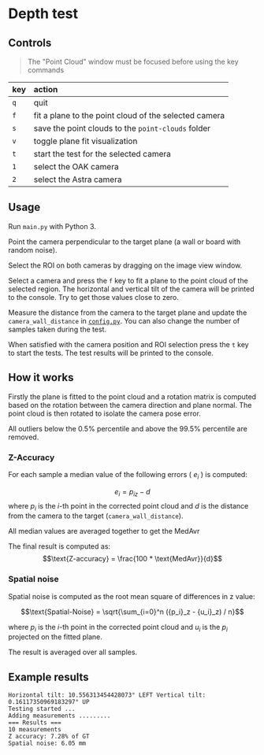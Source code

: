 # Depth test

## Controls
> The "Point Cloud" window must be focused before using the key commands

| key | action |
| :--- | :--- |
| `q` | quit |
| `f` | fit a plane to the point cloud of the selected camera |
| `s` | save the point clouds to the `point-clouds` folder |
| `v` | toggle plane fit visualization |
| `t` | start the test for the selected camera |
| `1` | select the OAK camera |
| `2` | select the Astra camera |

## Usage
Run `main.py` with Python 3.

Point the camera perpendicular to the target plane (a wall or board with random noise). 

Select the ROI on both cameras by dragging on the image view window.

Select a camera and press the `f` key to fit a plane to the point cloud of the selected region. The horizontal and vertical tilt of the camera will be printed to the console. Try to get those values close to zero.

Measure the distance from the camera to the target plane and update the `camera_wall_distance` in [`config.py`](config.py). You can also change the number of samples taken during the test.

When satisfied with the camera position and ROI selection press the `t` key to start the tests. The test results will be printed to the console.

## How it works

Firstly the plane is fitted to the point cloud and a rotation matrix is computed based on the rotation between the camera direction and plane normal. The point cloud is then rotated to isolate the camera pose error.

All outliers below the 0.5% percentile and above the 99.5% percentile are removed.

### Z-Accuracy
For each sample a median value of the following errors ( $e_i$ ) is computed:

$$e_i = {p_i}_z - d$$
where $p_i$ is the $i$-th point in the corrected point cloud and $d$ is the distance from the camera to the target (`camera_wall_distance`).

All median values are averaged together to get the $\text{MedAvr}$

The final result is computed as:
$$\text{Z-accuracy} = \frac{100 * \text{MedAvr}}{d}$$

### Spatial noise
Spatial noise is computed as the root mean square of differences in z value:

$$\text{Spatial-Noise} = \sqrt{\sum_{i=0}^n ({p_i}_z - {u_i}_z) / n}$$

where $p_i$ is the $i$-th point in the corrected point cloud and $u_i$ is the $p_i$ projected on the fitted plane.

The result is averaged over all samples.


## Example results
```
Horizontal tilt: 10.556313454428073° LEFT Vertical tilt: 0.16117350969183297° UP
Testing started ...
Adding measurements .........
=== Results ===
10 measurements
Z accuracy: 7.28% of GT
Spatial noise: 6.05 mm
```